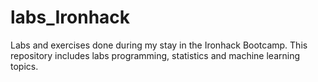 # labs_Ironhack
Labs and exercises done during my stay in the Ironhack Bootcamp.
This repository includes labs programming, statistics and machine learning topics.
